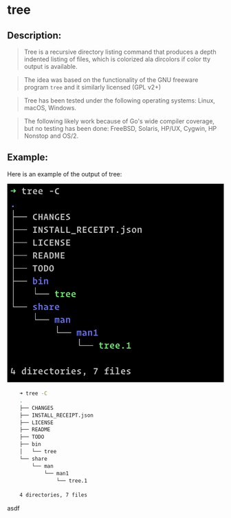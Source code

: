 # tree

## Description:
>Tree is a recursive directory listing command that produces a depth indented listing of files, which is colorized ala dircolors if color tty output is available.

>The idea was based on the functionality of the GNU freeware program `tree` and it similarly licensed (GPL v2+)

>Tree has been tested under the following operating systems: Linux, macOS, Windows.

>The following likely work because of Go's wide compiler coverage, but no testing has been done: FreeBSD, Solaris, HP/UX, Cygwin, HP Nonstop and OS/2.

## Example:
Here is an example of the output of tree:

![terminal output from tree command](original/tree.jpg)

```sh
    ➜ tree -C
    .
    ├── CHANGES
    ├── INSTALL_RECEIPT.json
    ├── LICENSE
    ├── README
    ├── TODO
    ├── bin
    │   └── tree
    └── share
        └── man
            └── man1
                └── tree.1

    4 directories, 7 files
```

asdf
